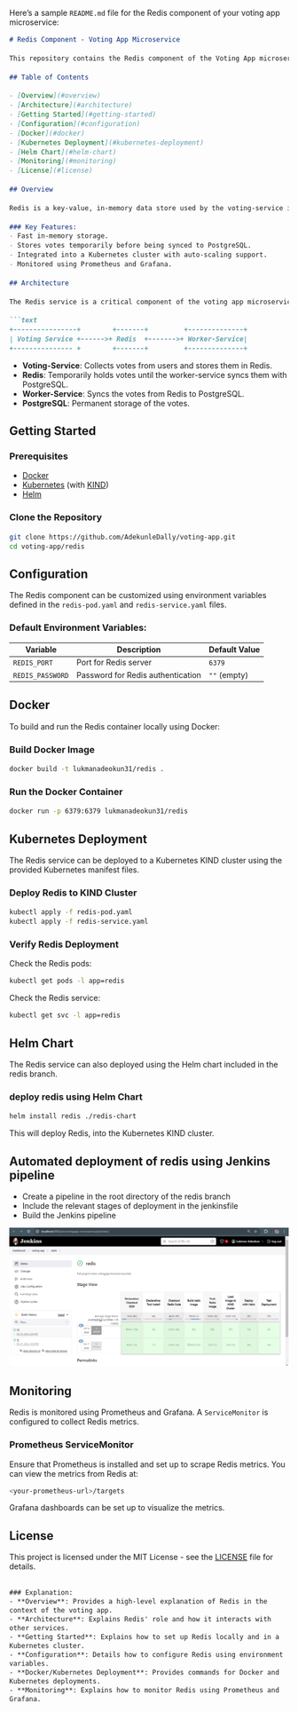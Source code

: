 Here’s a sample `README.md` file for the Redis component of your voting app microservice:

```md
# Redis Component - Voting App Microservice

This repository contains the Redis component of the Voting App microservice. The Redis service is used as an in-memory data store to temporarily store votes before they are synchronized with the PostgreSQL database by the worker-service.

## Table of Contents

- [Overview](#overview)
- [Architecture](#architecture)
- [Getting Started](#getting-started)
- [Configuration](#configuration)
- [Docker](#docker)
- [Kubernetes Deployment](#kubernetes-deployment)
- [Helm Chart](#helm-chart)
- [Monitoring](#monitoring)
- [License](#license)

## Overview

Redis is a key-value, in-memory data store used by the voting-service in this microservice architecture. It allows for fast, temporary storage of votes cast by users. The worker-service syncs the votes from Redis to the PostgreSQL database, ensuring durability.

### Key Features:
- Fast in-memory storage.
- Stores votes temporarily before being synced to PostgreSQL.
- Integrated into a Kubernetes cluster with auto-scaling support.
- Monitored using Prometheus and Grafana.

## Architecture

The Redis service is a critical component of the voting app microservice architecture. It acts as a temporary store for votes submitted by users through the voting-service. Votes are held in Redis until the worker-service processes and syncs them into PostgreSQL.

```text
+----------------+        +-------+         +--------------+
| Voting Service +------>+ Redis  +------->+ Worker-Service|
+--------------- +        +-------+         +--------------+
```

- **Voting-Service**: Collects votes from users and stores them in Redis.
- **Redis**: Temporarily holds votes until the worker-service syncs them with PostgreSQL.
- **Worker-Service**: Syncs the votes from Redis to PostgreSQL.
- **PostgreSQL**: Permanent storage of the votes.

## Getting Started

### Prerequisites

- [Docker](https://www.docker.com/)
- [Kubernetes](https://kubernetes.io/) (with [KIND](https://kind.sigs.k8s.io/))
- [Helm](https://helm.sh/)

### Clone the Repository

```bash
git clone https://github.com/AdekunleDally/voting-app.git
cd voting-app/redis
```

## Configuration

The Redis component can be customized using environment variables defined in the `redis-pod.yaml` and `redis-service.yaml` files.

### Default Environment Variables:

| Variable | Description              | Default Value |
|----------|--------------------------|---------------|
| `REDIS_PORT` | Port for Redis server | `6379`        |
| `REDIS_PASSWORD` | Password for Redis authentication | `""` (empty) |

## Docker

To build and run the Redis container locally using Docker:

### Build Docker Image

```bash
docker build -t lukmanadeokun31/redis .
```

### Run the Docker Container

```bash
docker run -p 6379:6379 lukmanadeokun31/redis
```

## Kubernetes Deployment

The Redis service can be deployed to a Kubernetes KIND cluster using the provided Kubernetes manifest files.

### Deploy Redis to KIND Cluster

```bash
kubectl apply -f redis-pod.yaml
kubectl apply -f redis-service.yaml
```

### Verify Redis Deployment

Check the Redis pods:

```bash
kubectl get pods -l app=redis
```

Check the Redis service:

```bash
kubectl get svc -l app=redis
```

## Helm Chart

The Redis service can  also deployed using the Helm chart included in the redis branch. 

### deploy redis using Helm Chart

```bash
helm install redis ./redis-chart
```

This will deploy  Redis, into the Kubernetes KIND cluster.

## Automated deployment of redis using Jenkins pipeline
* Create a pipeline in the root directory of the redis branch
* Include the relevant stages of deployment in the jenkinsfile
* Build the Jenkins pipeline 


![redis-service-pipeline](./images/redis-service-pipeline.png)
## Monitoring

Redis is monitored using Prometheus and Grafana. A `ServiceMonitor` is configured to collect Redis metrics.

### Prometheus ServiceMonitor

Ensure that Prometheus is installed and set up to scrape Redis metrics. You can view the metrics from Redis at:

```bash
<your-prometheus-url>/targets
```

Grafana dashboards can be set up to visualize the metrics.

## License

This project is licensed under the MIT License - see the [LICENSE](../LICENSE) file for details.
```

### Explanation:
- **Overview**: Provides a high-level explanation of Redis in the context of the voting app.
- **Architecture**: Explains Redis' role and how it interacts with other services.
- **Getting Started**: Explains how to set up Redis locally and in a Kubernetes cluster.
- **Configuration**: Details how to configure Redis using environment variables.
- **Docker/Kubernetes Deployment**: Provides commands for Docker and Kubernetes deployments.
- **Monitoring**: Explains how to monitor Redis using Prometheus and Grafana.
